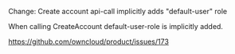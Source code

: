Change: Create account api-call implicitly adds "default-user" role

When calling CreateAccount default-user-role is implicitly added.

<https://github.com/owncloud/product/issues/173>
